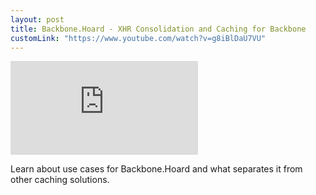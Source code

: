 ```yaml
---
layout: post
title: Backbone.Hoard - XHR Consolidation and Caching for Backbone
customLink: "https://www.youtube.com/watch?v=g8iBlDaU7VU"
---
```

<div class="video-embed">
    <iframe src="https://www.youtube.com/embed/g8iBlDaU7VU" frameborder="0" allowfullscreen></iframe>
</div>

Learn about use cases for Backbone.Hoard and what separates it from other caching solutions.
